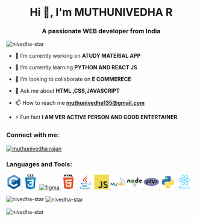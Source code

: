 <h1 align="center">Hi 👋, I'm MUTHUNIVEDHA R</h1>
<h3 align="center">A passionate WEB developer from India</h3>

<p align="left"> <img src="https://komarev.com/ghpvc/?username=nivedha-star&label=Profile%20views&color=0e75b6&style=flat" alt="nivedha-star" /> </p>

- 🔭 I’m currently working on **ATUDY MATERIAL APP**

- 🌱 I’m currently learning **PYTHON AND REACT JS**

- 👯 I’m looking to collaborate on **E COMMERECE**

- 💬 Ask me about **HTML ,CSS,JAVASCRIPT**

- 📫 How to reach me **muthunivedha135@gmail.com**

- ⚡ Fun fact **I AM VER ACTIVE PERSON AND GOOD ENTERTAINER**

<h3 align="left">Connect with me:</h3>
<p align="left">
<a href="https://linkedin.com/in/muthunivedha rajan" target="blank"><img align="center" src="https://raw.githubusercontent.com/rahuldkjain/github-profile-readme-generator/master/src/images/icons/Social/linked-in-alt.svg" alt="muthunivedha rajan" height="30" width="40" /></a>
</p>

<h3 align="left">Languages and Tools:</h3>
<p align="left"> <a href="https://www.cprogramming.com/" target="_blank" rel="noreferrer"> <img src="https://raw.githubusercontent.com/devicons/devicon/master/icons/c/c-original.svg" alt="c" width="40" height="40"/> </a> <a href="https://www.w3schools.com/css/" target="_blank" rel="noreferrer"> <img src="https://raw.githubusercontent.com/devicons/devicon/master/icons/css3/css3-original-wordmark.svg" alt="css3" width="40" height="40"/> </a> <a href="https://www.figma.com/" target="_blank" rel="noreferrer"> <img src="https://www.vectorlogo.zone/logos/figma/figma-icon.svg" alt="figma" width="40" height="40"/> </a> <a href="https://www.w3.org/html/" target="_blank" rel="noreferrer"> <img src="https://raw.githubusercontent.com/devicons/devicon/master/icons/html5/html5-original-wordmark.svg" alt="html5" width="40" height="40"/> </a> <a href="https://www.java.com" target="_blank" rel="noreferrer"> <img src="https://raw.githubusercontent.com/devicons/devicon/master/icons/java/java-original.svg" alt="java" width="40" height="40"/> </a> <a href="https://developer.mozilla.org/en-US/docs/Web/JavaScript" target="_blank" rel="noreferrer"> <img src="https://raw.githubusercontent.com/devicons/devicon/master/icons/javascript/javascript-original.svg" alt="javascript" width="40" height="40"/> </a> <a href="https://www.mysql.com/" target="_blank" rel="noreferrer"> <img src="https://raw.githubusercontent.com/devicons/devicon/master/icons/mysql/mysql-original-wordmark.svg" alt="mysql" width="40" height="40"/> </a> <a href="https://nodejs.org" target="_blank" rel="noreferrer"> <img src="https://raw.githubusercontent.com/devicons/devicon/master/icons/nodejs/nodejs-original-wordmark.svg" alt="nodejs" width="40" height="40"/> </a> <a href="https://www.php.net" target="_blank" rel="noreferrer"> <img src="https://raw.githubusercontent.com/devicons/devicon/master/icons/php/php-original.svg" alt="php" width="40" height="40"/> </a> <a href="https://www.python.org" target="_blank" rel="noreferrer"> <img src="https://raw.githubusercontent.com/devicons/devicon/master/icons/python/python-original.svg" alt="python" width="40" height="40"/> </a> <a href="https://reactjs.org/" target="_blank" rel="noreferrer"> <img src="https://raw.githubusercontent.com/devicons/devicon/master/icons/react/react-original-wordmark.svg" alt="react" width="40" height="40"/> </a> </p>

<p><img align="left" src="https://github-readme-stats.vercel.app/api/top-langs?username=nivedha-star&show_icons=true&locale=en&layout=compact" alt="nivedha-star" /></p>

<p>&nbsp;<img align="center" src="https://github-readme-stats.vercel.app/api?username=nivedha-star&show_icons=true&locale=en" alt="nivedha-star" /></p>

<p><img align="center" src="https://github-readme-streak-stats.herokuapp.com/?user=nivedha-star&" alt="nivedha-star" /></p>
